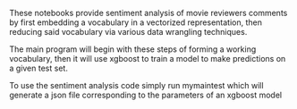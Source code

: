 These notebooks provide sentiment analysis of movie reviewers comments by first embedding a vocabulary in a vectorized representation, then reducing said vocabulary via various data wrangling techniques.

The main program will begin with these steps of forming a working vocabulary, then it will use xgboost to train a model to make predictions on a given test set.

To use the sentiment analysis code simply run mymaintest which will generate a json file corresponding to the parameters of an xgboost model
